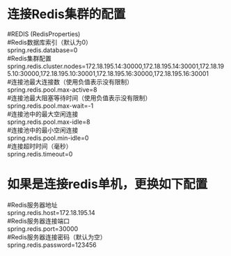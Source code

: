 # 连接Redis集群的配置  
#REDIS (RedisProperties)  
#Redis数据库索引（默认为0）  
spring.redis.database=0  
#Redis集群配置  
spring.redis.cluster.nodes=172.18.195.14:30000,172.18.195.14:30001,172.18.195.10:30000,172.18.195.10:30001,172.18.195.16:30000,172.18.195.16:30001   
#连接池最大连接数（使用负值表示没有限制）  
spring.redis.pool.max-active=8  
#连接池最大阻塞等待时间（使用负值表示没有限制）  
spring.redis.pool.max-wait=-1  
#连接池中的最大空闲连接  
spring.redis.pool.max-idle=8  
#连接池中的最小空闲连接  
spring.redis.pool.min-idle=0  
#连接超时时间（毫秒）  
spring.redis.timeout=0  



# 如果是连接redis单机，更换如下配置  
#Redis服务器地址  
spring.redis.host=172.18.195.14  
#Redis服务器连接端口  
spring.redis.port=30000  
#Redis服务器连接密码（默认为空）  
spring.redis.password=123456  

